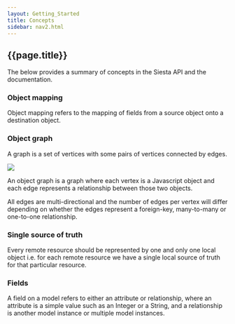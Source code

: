 ```yaml
---
layout: Getting_Started
title: Concepts
sidebar: nav2.html
---
```


## {{page.title}}

The below provides a summary of concepts in the Siesta API and the documentation.

### Object mapping

Object mapping refers to the mapping of fields from a source object onto a destination object.

### Object graph

A graph is a set of vertices with some pairs of vertices connected by edges.

<img src="{{site.baseurl}}/static/img/svg.png">

An object graph is a graph where each vertex is a Javascript object and each edge represents a relationship
between those two objects. 

All edges are multi-directional and the number of edges per vertex will differ
depending on whether the edges represent a foreign-key, many-to-many or one-to-one relationship.

### Single source of truth

Every remote resource should be represented by one and only one local object i.e. for each remote resource
we have a single local source of truth for that particular resource.

### Fields

A field on a model refers to either an attribute or relationship, where an attribute is a simple value such as an Integer or a String, and a relationship is another model instance or multiple model instances.